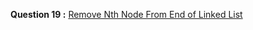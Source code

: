 **Question 19 :** [Remove Nth Node From End of Linked List](https://leetcode.com/problems/remove-nth-node-from-end-of-list/)
